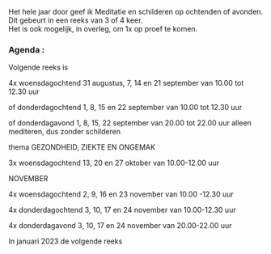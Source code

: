 Het hele jaar door geef ik Meditatie en schilderen op ochtenden of avonden. Dit gebeurt in een reeks van 3 of 4 keer.  
Het is ook mogelijk, in overleg,  om 1x op proef te komen.  



### Agenda  :  
  
 
Volgende reeks is

4x woensdagochtend 31 augustus, 7, 14 en 21 september
van 10.00 tot 12.30 uur

of donderdagochtend 1, 8, 15 en 22 september
van 10.00 tot 12.30 uur

of donderdagavond 1, 8, 15, 22 september 
van 20.00 tot 22.00 uur
alleen mediteren, dus zonder schilderen  






thema GEZONDHEID, ZIEKTE EN ONGEMAK 

3x woensdagochtend 13, 20 en 27 oktober
van 10.00-12.00 uur  




NOVEMBER  

4x woensdagochtend 2, 9, 16 en 23 november
van 10.00 -12.30 uur

4x donderdagochtend 3, 10, 17 en 24 november
van 10.00-12.30 uur

4x donderdagavond 3, 10, 17 en 24 november
van 20.00-22.00 uur  





In januari 2023 de volgende reeks




    

  
         
   




